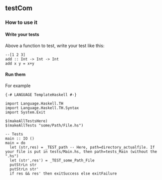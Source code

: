 ## testCom

### How to use it

#### Write your tests

Above a function to test, write your test like this:

```
--[1 2 3]
add :: Int -> Int -> Int
add x y = x+y
```

#### Run them
For example
```
{-# LANGUAGE TemplateHaskell #-}

import Language.Haskell.TH
import Language.Haskell.TH.Syntax
import System.Exit

$(makeAllTestsHere)
$(makeAllTests "some/Path/File.hs")

-- Tests
main :: IO ()
main = do
  let (str,res) = _TEST_path -- Here, path=directory_actualfile. If your file is put in tests/Main.hs, then path=tests_Main (without the ".hs")
  let (str',res') = _TEST_some_Path_File
  putStrLn str
  putStrLn str'
  if res && res' then exitSuccess else exitFailure
```
